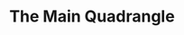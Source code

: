 ---
  title: The Main Quadrangle
  description: A Fountain of school life
  latitude: -26.173225
  longitude: 28.075564
  cards:
    - poi-035-card-001.md
    - poi-035-card-002.md
    - poi-035-card-003.md
    - poi-035-card-004.md
    - poi-035-card-005.md
    - poi-035-card-006.md
    - poi-035-card-007.md
  themes:
    - Brothers today at Sacred Heart
    - College Characters
    - Alumni
    - Grounds and Buildings
    - Traditions and Innovations
    - Stories in the story
---